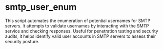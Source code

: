 # smtp_user_enum
This script automates the enumeration of potential usernames for SMTP servers. It attempts to validate usernames by interacting with the SMTP service and checking responses. Useful for penetration testing and security audits, it helps identify valid user accounts in SMTP servers to assess their security posture.
